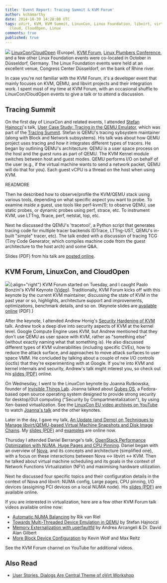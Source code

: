 ```yaml
---
title: 'Event Report: Tracing Summit & KVM Forum'
author: kchamarthy
date: 2014-10-30 14:28:08 UTC
tags: oVirt, KVM, KVM Summit, LinuxCon, Linux Foundation, libvirt, virtualization,
  cloud, CloudOpen, Linux
comments: true
published: true
---
```


![](/images/blog/logo_kvmforum_crop.png)
[LinuxCon](http://events.linuxfoundation.org/events/linuxcon-europe)/[CloudOpen](http://events.linuxfoundation.org/events/cloudopen-europe) (Europe), [KVM Forum](http://events.linuxfoundation.org/events/kvm-forum), [Linux Plumbers Conference](http://www.linuxplumbersconf.org/2014/), and a few other Linux Foundation events were co-located in October in Düsseldorf, Germany. The Linux Foundation events were held at an excellent venue, Congress Center Düsseldorf, on the bank of Rhine river. 

In case you're not familiar with the KVM Forum, it's a developer event that mainly focuses on KVM, QEMU, and libvirt projects and their integration work. I spent most of my time at KVM Forum, with an occasional shuffle to LinuxCon/CloudOpen events to give a talk or to attend a discussion.

## Tracing Summit

On the first day of LinuxCon and related events, I attended [Stefan Hajnoczi](http://blog.vmsplice.net/)'s talk,  [User Case Study: Tracing in the QEMU Emulator](http://sched.co/1typxjj), which was part of the [Tracing Summit](http://tracingsummit.org/wiki/TracingSummit2014). Stefan is QEMU's tracing sybsystem maintainer (along with Block and Network subsystems). His talk was about how QEMU project uses tracing and how it integrates different types of tracers. He began by outlining QEMU's architecture: QEMU is a user space process on the host and the guest runs as part of QEMU. The KVM Kernel module switches between host and guest modes. QEMU performs I/O on behalf of the user (e.g., if the virtual machine wants to send a network packet, QEMU will do that for you). Each guest vCPU is a thread on the host when using KVM.

READMORE

Then he described how to observe/profile the KVM/QEMU stack using various tools, depending on what specific aspect you want to probe. To examine _inside_ a guest, use tools like perf-kvm(1); to observe QEMU, use static probes, or dynamic probes using perf, strace, etc. To instrument KVM, use LTTng, ftrace, perf, netstat, top, etc.

Next he discussed the QEMU's 'tracetool', a Python script that generates tracing code for multiple tracer backends (DTrace, LTTng-UST, QEMU's in-built "simple" tracer, etc). The talk ended with a discussion of tracing TCG (Tiny Code Generator, which compiles machine code from the guest architecture to the host arch) and some Q&A.

Slides (PDF) from his talk are [posted online](http://vmsplice.net/~stefan/stefanha-tracing-summit-2014.pdf). 

## KVM Forum, LinuxCon, and CloudOpen

![](/images/blog/logo_kvmforum.png){:align="right"} KVM Forum started on Tuesday, and I caught Paolo Bonzini's KVM Keynote ([Video](http://www.youtube.com/watch?v=7aA7FQAbHsE)). Traditionally, KVM Forum kicks off with this keynote by the current KVM maintainer, discussing the state of KVM in the past year or so, highlights, architecture support and improvements, optimizations, benchmark details, and so on. (Keynote slides are [available online](http://events.linuxfoundation.org/sites/events/files/slides/kvmforum14-kvm.pdf) (PDF).)

After the keynote, I attended Andrew Honig's [Security Hardening of KVM](http://sched.co/1zF98ZT) talk. Andrew took a deep dive into security aspects of KVM at the kernel level. Google Compute Engine uses KVM, but Andrew mentioned that they don't use QEMU as user space with KVM, rather as "something else" (without exactly naming what that something is). He also discussed different types of KVM vulnerabilities (including specific CVEs), how to reduce the attack surface, and approaches to move attack surfaces to user space VMM. He concluded by talking about a couple of new I/O controls (ioctls) that they're experimenting with at Google.
If you're into KVM and kernel internals and security, Andrew's talk might interest you, so check out his [slides (PDF)](http://events.linuxfoundation.org/sites/events/files/slides/KVM%20Hardening.pdf) online.

On Wednesday, I went to the LinuxCon keynote by Joanna Rutkowska, founder of [Invisible Things Lab](http://invisiblethingslab.com/itl/Welcome.html). Joanna talked about [Qubes OS](https://qubes-os.org/), a Fedora-based open source operating system designed to provide strong security for desktop/GUI computing ("Security by Compartmentalization"), by using Xen-based virtualization. See the [LinuxCon EU video archives on YouTube](http://www.youtube.com/user/TheLinuxFoundation/videos) to watch [Joanna's talk](http://youtu.be/CqONg8w5nkw?list=UUfX55Sx5hEFjoC3cNs6mCUQ) and the other keynotes. 

Later in the day, I gave my talk, [An Update (and Demo) on Techniques to Manage libvirt/QEMU-based Virtual Machine Snapshots and Disk Image Chains](http://sched.co/1rhLUul). My [slides (PDF)](http://events.linuxfoundation.org/sites/events/files/slides/Update-on-QEMU-and-libvirt-snapshots-disk-image-chains-CloudOpen-Eu-2014.pdf) and [examples](https://kashyapc.fedorapeople.org/virt/lcco-2014/examples/) are online now.

Thursday I attended Daniel Berrange's talk, [OpenStack Performance Optimization with NUMA, Huge Pages and CPU Pinning](http://youtu.be/rqMc9DqtMfs). Daniel began with an overview of [Nova](https://wiki.openstack.org/wiki/Nova), and its concepts and architecture (simplified one), with a focus on these interactions between Nova <-> libvirt <-> KVM. Then he talked about virtual machine scheduling and its goals in the context of Network Functions Virtualization (NFV) and maximising hardware utilization. 

Next he discussed four specific topics and their configuration details in the context of Nova and libvirt: NUMA config, Large pages, CPU pinning, I/O devices (assigining PCI devices on a local NUMA node). His [slides (PDF)](http://people.redhat.com/berrange/kvm-forum-2014/kvm-forum-2014-openstack-perf.pdf) are available online.

If you are interested in virtualization, here are a few other KVM Forum talk videos available online now:

* [Automatic NUMA Balancing](http://youtu.be/mjVw_oe1hEA) by Rik van Riel
* [Towards Multi-Threaded Device Emulation in QEMU](http://youtu.be/KVD9FVlbqmY) by Stefan Hajnoczi
* [Memory Externalization with userfaultfd](http://youtu.be/pC8cWWRVSPw) by Andrea Arcangeli & Dr. David Alan Gilbert
* [More Block Device Configuration](http://youtu.be/VYGSD0aK2mk) by Kevin Wolf and Max Reitz

See the KVM Forum channel on YouTube for additional videos.

## Also Read
* [User Stories, Dialogs Are Central Theme of oVirt Workshop](/blog/2014/10/ovirt-workshop-2014/)
